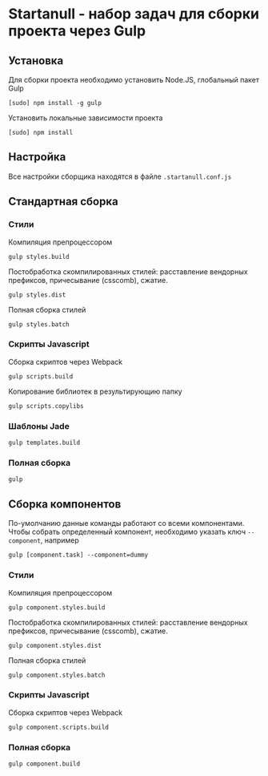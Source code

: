# Startanull - набор задач для сборки проекта через Gulp

## Установка

Для сборки проекта необходимо установить Node.JS, глобальный пакет Gulp

```
[sudo] npm install -g gulp
```

Установить локальные зависимости проекта

```
[sudo] npm install
```

## Настройка

Все настройки сборщика находятся в файле `.startanull.conf.js`

## Стандартная сборка

### Стили

Компиляция препроцессором

```
gulp styles.build
```

Постобработка скомпилированных стилей: расставление вендорных префиксов, причесывание (csscomb), сжатие.

```
gulp styles.dist
```

Полная сборка стилей

```
gulp styles.batch
```

### Скрипты Javascript

Сборка скриптов через Webpack

```
gulp scripts.build
```

Копирование библиотек в результирующию папку

```
gulp scripts.copylibs
```

### Шаблоны Jade

```
gulp templates.build
```

### Полная сборка

```
gulp
```

## Сборка компонентов

По-умолчанию данные команды работают со всеми компонентами. Чтобы собрать определенный компонент, необходимо указать
ключ `--component`, например

```
gulp [component.task] --component=dummy
```

### Стили

Компиляция препроцессором

```
gulp component.styles.build
```

Постобработка скомпилированных стилей: расставление вендорных префиксов, причесывание (csscomb), сжатие.

```
gulp component.styles.dist
```

Полная сборка стилей

```
gulp component.styles.batch
```

### Скрипты Javascript

Сборка скриптов через Webpack

```
gulp component.scripts.build
```

### Полная сборка

```
gulp component.build
```
